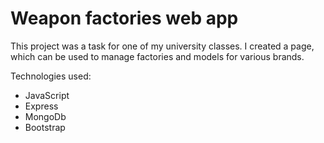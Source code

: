 # Weapon factories web app

This project was a task for one of my university classes. I created a page, which can be used to manage factories and models for various brands.

Technologies used:
- JavaScript
- Express
- MongoDb
- Bootstrap
